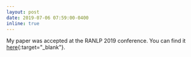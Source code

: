 ```yaml
---
layout: post
date: 2019-07-06 07:59:00-0400
inline: true
---
```


My paper was accepted at the RANLP 2019 conference. You can find it [here](https://www.aclweb.org/anthology/R19-1080/){:target="\_blank"}.

